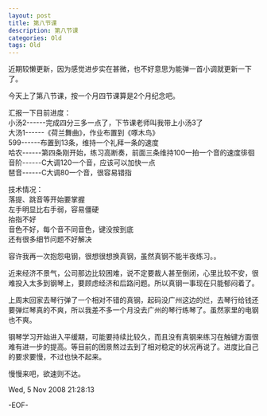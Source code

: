 ```yaml
---
layout: post
title: 第八节课
description: 第八节课
categories: Old
tags: Old
---
```

近期较懒更新，因为感觉进步实在甚微，也不好意思为能弹一首小调就更新一下了。  
  
今天上了第八节课，按一个月四节课算是2个月纪念吧。  
  
汇报一下目前进度：  
小汤2------完成四分三多一点了，下节课老师叫我带上小汤3了  
大汤1------《荷兰舞曲》，作业布置到《啄木鸟》  
599------布置到13条，维持一个礼拜一条的速度  
哈农------第四条刚开始，练习高断奏，前面三条维持100一拍一个音的速度徘徊  
音阶------C大调120一个音，应该可以加快一点  
琶音------C大调80一个音，很容易错指  
  
技术情况：  
落提、跳音等开始要掌握  
左手明显比右手弱，容易僵硬  
抬指不好  
音色不好，每个音不同音色，键没按到底  
还有很多细节问题不好解决  
  
容许我再一次抱怨电钢，很想很想换真钢，虽然真钢不能半夜练习。。  
  
近来经济不景气，公司那边比较困难，说不定要裁人甚至倒闭，心里比较不安，很难投入太多到钢琴上，要顾虑经济和后路问题。所以真钢一事现在只能郁闷着了。  
  
上周末回家去琴行弹了一个相对不错的真钢，起码没广州这边的烂，去琴行给钱还要弹烂琴真的不爽，所以我差不多一个月没去广州的琴行练琴了。虽然家里的电钢也不爽。  
  
钢琴学习开始进入平缓期，可能要持续比较久，而且没有真钢来练习在触键方面很难有进一步的提高。等目前的困景熬过去到了相对稳定的状况再说了。进度比自己的要求要慢，不过也快不起来。  
  
慢慢来吧，欲速则不达。

Wed, 5 Nov 2008 21:28:13

-EOF-